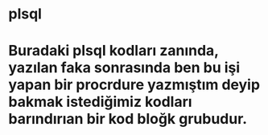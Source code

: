 # plsql
# Buradaki plsql kodları zanında, yazılan faka sonrasında ben bu işi yapan bir procrdure yazmıştım deyip bakmak istediğimiz kodları barındırıan bir kod bloğk grubudur.
